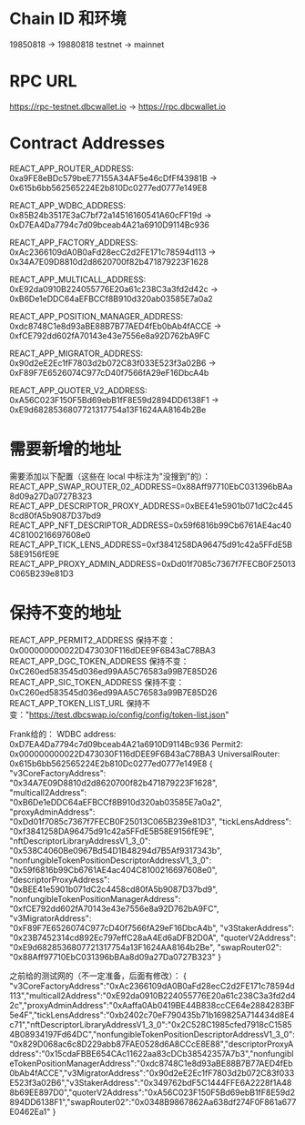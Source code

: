 # Chain ID 和环境
19850818 -> 19880818
testnet -> mainnet

# RPC URL
https://rpc-testnet.dbcwallet.io -> https://rpc.dbcwallet.io

# Contract Addresses
REACT_APP_ROUTER_ADDRESS:
0xa9FE8eBDc579beE77155A34AF5e46cDfFf43981B -> 0x615b6bb562565224E2b810Dc0277ed0777e149E8

REACT_APP_WDBC_ADDRESS:
0x85B24b3517E3aC7bf72a14516160541A60cFF19d -> 0xD7EA4Da7794c7d09bceab4A21a6910D9114Bc936

REACT_APP_FACTORY_ADDRESS:
0xAc2366109dA0B0aFd28ecC2d2FE171c78594d113 -> 0x34A7E09D8810d2d8620700f82b471879223F1628

REACT_APP_MULTICALL_ADDRESS:
0xE92da0910B224055776E20a61c238C3a3fd2d42c -> 0xB6De1eDDC64aEFBCCf8B910d320ab03585E7a0a2

REACT_APP_POSITION_MANAGER_ADDRESS:
0xdc8748C1e8d93aBE88B7B77AED4fEb0bAb4fACCE -> 0xfCE792dd602fA70143e43e7556e8a92D762bA9FC

REACT_APP_MIGRATOR_ADDRESS:
0x90d2eE2Ec1fF7803d2b072C83f033E523f3a02B6 -> 0xF89F7E6526074C977cD40f7566fA29eF16DbcA4b

REACT_APP_QUOTER_V2_ADDRESS:
0xA56C023F150F5Bd69ebB1fF8E59d2894DD6138F1 -> 0xE9d6828536807721317754a13F1624AA8164b2Be

# 需要新增的地址
需要添加以下配置（这些在 local 中标注为"没搜到"的）：
REACT_APP_SWAP_ROUTER_02_ADDRESS=0x88Aff97710EbC031396bBAa8d09a27Da0727B323
REACT_APP_DESCRIPTOR_PROXY_ADDRESS=0xBEE41e5901b071dC2c4458cd80fA5b9087D37bd9
REACT_APP_NFT_DESCRIPTOR_ADDRESS=0x59f6816b99Cb6761AE4ac404C8100216697608e0
REACT_APP_TICK_LENS_ADDRESS=0xf3841258DA96475d91c42a5FFdE5B58E9156fE9E
REACT_APP_PROXY_ADMIN_ADDRESS=0xDd01f7085c7367f7FECB0F25013C065B239e81D3

# 保持不变的地址
REACT_APP_PERMIT2_ADDRESS 保持不变：0x000000000022D473030F116dDEE9F6B43aC78BA3
REACT_APP_DGC_TOKEN_ADDRESS 保持不变：0xC260ed583545d036ed99AA5C76583a99B7E85D26
REACT_APP_SIC_TOKEN_ADDRESS 保持不变：0xC260ed583545d036ed99AA5C76583a99B7E85D26
REACT_APP_TOKEN_LIST_URL 保持不变："https://test.dbcswap.io/config/config/token-list.json"










Frank给的：
WDBC address: 0xD7EA4Da7794c7d09bceab4A21a6910D9114Bc936
Permit2: 0x000000000022D473030F116dDEE9F6B43aC78BA3
UniversalRouter: 0x615b6bb562565224E2b810Dc0277ed0777e149E8
{
  "v3CoreFactoryAddress": "0x34A7E09D8810d2d8620700f82b471879223F1628",
  "multicall2Address": "0xB6De1eDDC64aEFBCCf8B910d320ab03585E7a0a2",
  "proxyAdminAddress": "0xDd01f7085c7367f7FECB0F25013C065B239e81D3",
  "tickLensAddress": "0xf3841258DA96475d91c42a5FFdE5B58E9156fE9E",
  "nftDescriptorLibraryAddressV1_3_0": "0x538C4060Be0967Bd54D1B48294d7B5Af9317343b",
  "nonfungibleTokenPositionDescriptorAddressV1_3_0": "0x59f6816b99Cb6761AE4ac404C8100216697608e0",
  "descriptorProxyAddress": "0xBEE41e5901b071dC2c4458cd80fA5b9087D37bd9",
  "nonfungibleTokenPositionManagerAddress": "0xfCE792dd602fA70143e43e7556e8a92D762bA9FC",
  "v3MigratorAddress": "0xF89F7E6526074C977cD40f7566fA29eF16DbcA4b",
  "v3StakerAddress": "0x23B7452314cd892Ec797effC28aA4Ed6aDFB2D0A",
  "quoterV2Address": "0xE9d6828536807721317754a13F1624AA8164b2Be",
  "swapRouter02": "0x88Aff97710EbC031396bBAa8d09a27Da0727B323"
}

之前给的测试网的（不一定准备，后面有修改）：
{
    "v3CoreFactoryAddress":"0xAc2366109dA0B0aFd28ecC2d2FE171c78594d113","multicall2Address":"0xE92da0910B224055776E20a61c238C3a3fd2d42c","proxyAdminAddress":"0xAaffa0Ab0419BE44B838ccCE64e2884283BF5e4F","tickLensAddress":"0xb2402c70eF790435b71b169825A714434d8E4c71","nftDescriptorLibraryAddressV1_3_0":"0x2C528C1985cfed7918cC15854B08934197Fd64DC","nonfungibleTokenPositionDescriptorAddressV1_3_0":"0x829D068ac6c8D229abb87FAE0528d6A8CCcE8E88","descriptorProxyAddress":"0x15cdaFBBE654CAc11622aa83cDCb38542357A7b3","nonfungibleTokenPositionManagerAddress":"0xdc8748C1e8d93aBE88B7B77AED4fEb0bAb4fACCE","v3MigratorAddress":"0x90d2eE2Ec1fF7803d2b072C83f033E523f3a02B6","v3StakerAddress":"0x349762bdF5C1444FFE6A2228f1A488b69EE897D0","quoterV2Address":"0xA56C023F150F5Bd69ebB1fF8E59d2894DD6138F1","swapRouter02":"0x0348B9867862Aa638df274F0F861a677E0462Ea1"
    }
